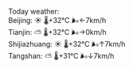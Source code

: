 Today weather:  
Beijing: ☀️ 🌡️+32°C 🌬️←7km/h  
Tianjin: ⛅️  🌡️+32°C 🌬️→0km/h  
Shijiazhuang: ☀️ 🌡️+32°C 🌬️↑7km/h  
Tangshan: ⛅️  🌡️+31°C 🌬️↓7km/h  

